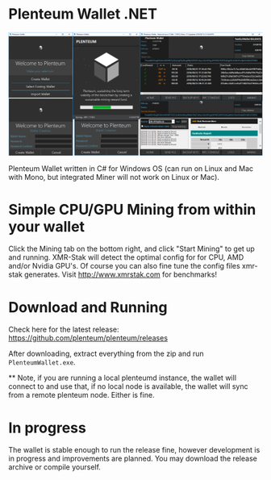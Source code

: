 # Plenteum Wallet .NET

![Wallet Image](./pw_gh.png)

Plenteum Wallet written in C# for Windows OS (can run on Linux and Mac with Mono, but integrated Miner will not work on Linux or Mac).

# Simple CPU/GPU Mining from within your wallet

Click the Mining tab on the bottom right, and click "Start Mining" to get up and running. XMR-Stak will detect the optimal config for for CPU, AMD and/or Nvidia GPU's. Of course you can also fine tune the config files xmr-stak generates. Visit http://www.xmrstak.com for benchmarks!

# Download and Running

Check here for the latest release: 
https://github.com/plenteum/plenteum/releases

After downloading, extract everything from the zip and run `PlenteumWallet.exe`.

** Note, if you are running a local plenteumd instance, the wallet will connect to and use that, if no local node is available, the wallet will sync from a remote plenteum node. Either is fine. 

# In progress

The wallet is stable enough to run the release fine, however development is in progress and improvements are planned. You may download the release archive or compile yourself.

